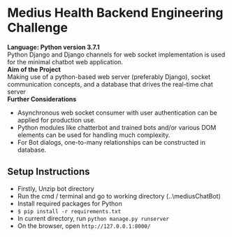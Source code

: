 # Medius Health Backend Engineering Challenge
**Language: Python version 3.7.1**  
Python Django and Django channels for web socket implementation is used for the minimal chatbot web application.  
**Aim of the Project**  
Making use of a python-based web server (preferably Django), socket communication concepts, and a database that drives the real-time chat server  
**Further Considerations**  
* Asynchronous web socket consumer with user authentication can be applied for production use.  
* Python modules like chatterbot and trained bots and/or various DOM elements can be used for handling much complexity.  
* For Bot dialogs, one-to-many relationships can be constructed in database.  
## Setup Instructions
* Firstly, Unzip bot directory
* Run the cmd / terminal and go to working directory (..\mediusChatBot)
* Install required packages for Python
* `$ pip install -r requirements.txt`
* In current directory, run `python manage.py runserver`
* On the browser, open `http://127.0.0.1:8000/`  
